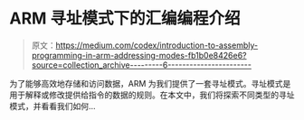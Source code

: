 # ARM 寻址模式下的汇编编程介绍

> 原文：<https://medium.com/codex/introduction-to-assembly-programming-in-arm-addressing-modes-fb1b0e8426e6?source=collection_archive---------6----------------------->

为了能够高效地存储和访问数据，ARM 为我们提供了一套寻址模式。寻址模式是用于解释或修改提供给指令的数据的规则。在本文中，我们将探索不同类型的寻址模式，并看看我们如何…